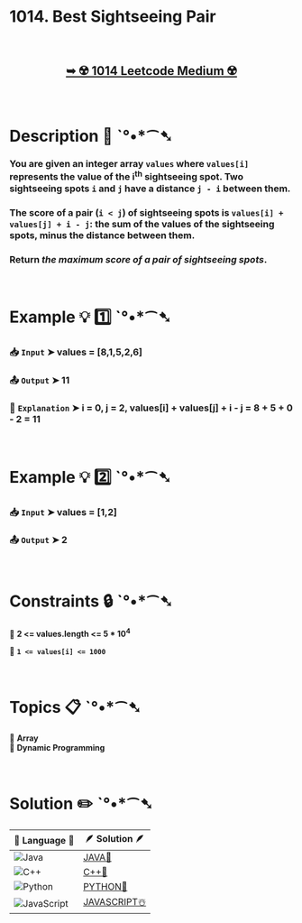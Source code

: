 # 1014. Best Sightseeing Pair

</br>

<h2 align="center"> 

<a href="https://leetcode.com/problems/best-sightseeing-pair/description/?envType=daily-question&envId=2024-12-27"><strong>➥ ☢️ 1014 Leetcode Medium ☢️ </strong></a>
</h2>

</br>

# Description 📜 ˋ°•*⁀➷

### You are given an integer array `values` where `values[i]` represents the value of the i<sup>th</sup> sightseeing spot. Two sightseeing spots `i` and `j` have a distance `j - i` between them.

### The score of a pair (`i < j`) of sightseeing spots is `values[i] + values[j] + i - j`: the sum of the values of the sightseeing spots, minus the distance between them.

### Return *the maximum score of a pair of sightseeing spots*.

</br>

# Example 💡 1️⃣ ˋ°•*⁀➷

  ### 📥 `Input`  ➤ values = [8,1,5,2,6]

  ### 📤 `Output`  ➤ 11

  ### 🔦 `Explanation`  ➤ i = 0, j = 2, values[i] + values[j] + i - j = 8 + 5 + 0 - 2 = 11

</br>

# Example 💡 2️⃣ ˋ°•*⁀➷

  ### 📥 `Input` ➤ values = [1,2]

  ### 📤 `Output`  ➤ 2

</br>

# Constraints 🔒 ˋ°•*⁀➷

🔹 **2 <= values.length <= 5 * 10<sup>4</sup>** </br>

🔹 **`1 <= values[i] <= 1000`** </br>

</br>

# Topics 📋 ˋ°•*⁀➷

🔸 **Array**  </br>
🔸 **Dynamic Programming**  </br>

</br>

# Solution ✏️ ˋ°•*⁀➷

| 📒 Language 📒  | 🪶 Solution 🪶 |
| ------------- | ------------- |
|  ![Java](https://img.shields.io/badge/java-%23ED8B00.svg?style=for-the-badge&logo=openjdk&logoColor=white)  | [JAVA🍁]() |
|  ![C++](https://img.shields.io/badge/c++-%2300599C.svg?style=for-the-badge&logo=c%2B%2B&logoColor=white)  | [C++🎲]()  |
|  ![Python](https://img.shields.io/badge/python-3670A0?style=for-the-badge&logo=python&logoColor=ffdd54)    | [PYTHON🍰]() |
| ![JavaScript](https://img.shields.io/badge/javascript-%23323330.svg?style=for-the-badge&logo=javascript&logoColor=%23F7DF1E)   | [JAVASCRIPT☃️]() |
